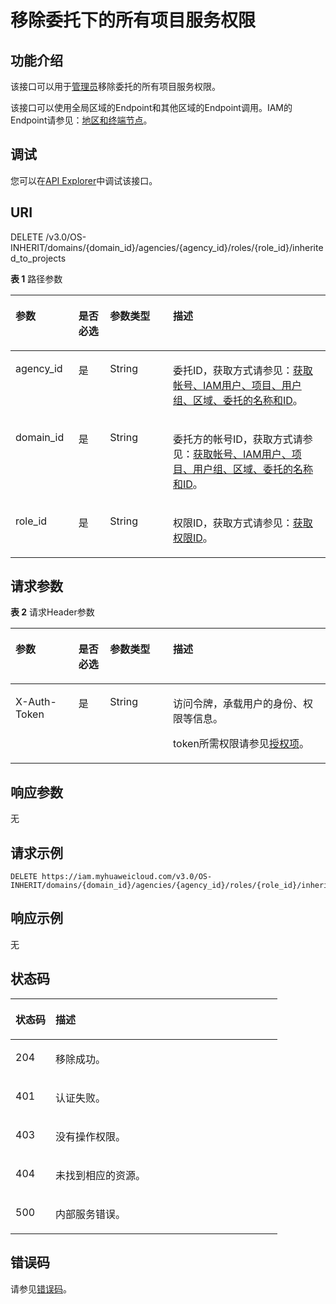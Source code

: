 # 移除委托下的所有项目服务权限<a name="iam_12_0017"></a>

## 功能介绍<a name="section12927533178"></a>

该接口可以用于<u>[管理员](https://support.huaweicloud.com/usermanual-iam/iam_01_0001.html)</u><u></u>移除委托的所有项目服务权限。

该接口可以使用全局区域的Endpoint和其他区域的Endpoint调用。IAM的Endpoint请参见：[地区和终端节点](https://developer.huaweicloud.com/endpoint?IAM)。

## 调试<a name="section614919013810"></a>

您可以在[API Explorer](https://apiexplorer.developer.huaweicloud.com/apiexplorer/doc?product=IAM&api=RemoveAllProjectsPermissionFromAgency)中调试该接口。

## URI<a name="section195105319173"></a>

DELETE /v3.0/OS-INHERIT/domains/\{domain\_id\}/agencies/\{agency\_id\}/roles/\{role\_id\}/inherited\_to\_projects

**表 1**  路径参数

<a name="table3968539173"></a>
<table><thead align="left"><tr id="row72071653121718"><th class="cellrowborder" valign="top" width="20%" id="mcps1.2.5.1.1"><p id="p1920705351716"><a name="p1920705351716"></a><a name="p1920705351716"></a>参数</p>
</th>
<th class="cellrowborder" valign="top" width="10%" id="mcps1.2.5.1.2"><p id="p13207135331710"><a name="p13207135331710"></a><a name="p13207135331710"></a>是否必选</p>
</th>
<th class="cellrowborder" valign="top" width="20%" id="mcps1.2.5.1.3"><p id="p1320845310178"><a name="p1320845310178"></a><a name="p1320845310178"></a>参数类型</p>
</th>
<th class="cellrowborder" valign="top" width="50%" id="mcps1.2.5.1.4"><p id="p122085537179"><a name="p122085537179"></a><a name="p122085537179"></a>描述</p>
</th>
</tr>
</thead>
<tbody><tr id="row92081653201715"><td class="cellrowborder" valign="top" width="20%" headers="mcps1.2.5.1.1 "><p id="p22086537173"><a name="p22086537173"></a><a name="p22086537173"></a>agency_id</p>
</td>
<td class="cellrowborder" valign="top" width="10%" headers="mcps1.2.5.1.2 "><p id="p72081953171713"><a name="p72081953171713"></a><a name="p72081953171713"></a>是</p>
</td>
<td class="cellrowborder" valign="top" width="20%" headers="mcps1.2.5.1.3 "><p id="p17208105341712"><a name="p17208105341712"></a><a name="p17208105341712"></a>String</p>
</td>
<td class="cellrowborder" valign="top" width="50%" headers="mcps1.2.5.1.4 "><p id="zh-cn_topic_0222594444_p1930175074413"><a name="zh-cn_topic_0222594444_p1930175074413"></a><a name="zh-cn_topic_0222594444_p1930175074413"></a>委托ID，获取方式请参见：<a href="获取帐号-IAM用户-项目-用户组-区域-委托的名称和ID.md">获取帐号、IAM用户、项目、用户组、区域、委托的名称和ID</a>。</p>
</td>
</tr>
<tr id="row1020885310173"><td class="cellrowborder" valign="top" width="20%" headers="mcps1.2.5.1.1 "><p id="p13208105391719"><a name="p13208105391719"></a><a name="p13208105391719"></a>domain_id</p>
</td>
<td class="cellrowborder" valign="top" width="10%" headers="mcps1.2.5.1.2 "><p id="p920865331717"><a name="p920865331717"></a><a name="p920865331717"></a>是</p>
</td>
<td class="cellrowborder" valign="top" width="20%" headers="mcps1.2.5.1.3 "><p id="p12081753191712"><a name="p12081753191712"></a><a name="p12081753191712"></a>String</p>
</td>
<td class="cellrowborder" valign="top" width="50%" headers="mcps1.2.5.1.4 "><p id="p75255121575"><a name="p75255121575"></a><a name="p75255121575"></a>委托方的帐号ID，获取方式请参见：<a href="获取帐号-IAM用户-项目-用户组-区域-委托的名称和ID.md">获取帐号、IAM用户、项目、用户组、区域、委托的名称和ID</a>。</p>
</td>
</tr>
<tr id="row14208115381715"><td class="cellrowborder" valign="top" width="20%" headers="mcps1.2.5.1.1 "><p id="p20208135301710"><a name="p20208135301710"></a><a name="p20208135301710"></a>role_id</p>
</td>
<td class="cellrowborder" valign="top" width="10%" headers="mcps1.2.5.1.2 "><p id="p112082530171"><a name="p112082530171"></a><a name="p112082530171"></a>是</p>
</td>
<td class="cellrowborder" valign="top" width="20%" headers="mcps1.2.5.1.3 "><p id="p1020865301716"><a name="p1020865301716"></a><a name="p1020865301716"></a>String</p>
</td>
<td class="cellrowborder" valign="top" width="50%" headers="mcps1.2.5.1.4 "><p id="zh-cn_topic_0222594444_p1644155017445"><a name="zh-cn_topic_0222594444_p1644155017445"></a><a name="zh-cn_topic_0222594444_p1644155017445"></a>权限ID，获取方式请参见：<a href="查询权限列表.md">获取权限ID</a>。</p>
</td>
</tr>
</tbody>
</table>

## 请求参数<a name="section4114125312177"></a>

**表 2**  请求Header参数

<a name="table13115653121710"></a>
<table><thead align="left"><tr id="row17208145361713"><th class="cellrowborder" valign="top" width="20%" id="mcps1.2.5.1.1"><p id="p52081053161720"><a name="p52081053161720"></a><a name="p52081053161720"></a>参数</p>
</th>
<th class="cellrowborder" valign="top" width="10%" id="mcps1.2.5.1.2"><p id="p1920817539173"><a name="p1920817539173"></a><a name="p1920817539173"></a>是否必选</p>
</th>
<th class="cellrowborder" valign="top" width="20%" id="mcps1.2.5.1.3"><p id="p7208115371719"><a name="p7208115371719"></a><a name="p7208115371719"></a>参数类型</p>
</th>
<th class="cellrowborder" valign="top" width="50%" id="mcps1.2.5.1.4"><p id="p1208353111714"><a name="p1208353111714"></a><a name="p1208353111714"></a>描述</p>
</th>
</tr>
</thead>
<tbody><tr id="row17208135381715"><td class="cellrowborder" valign="top" width="20%" headers="mcps1.2.5.1.1 "><p id="p020817535174"><a name="p020817535174"></a><a name="p020817535174"></a>X-Auth-Token</p>
</td>
<td class="cellrowborder" valign="top" width="10%" headers="mcps1.2.5.1.2 "><p id="p32081453151714"><a name="p32081453151714"></a><a name="p32081453151714"></a>是</p>
</td>
<td class="cellrowborder" valign="top" width="20%" headers="mcps1.2.5.1.3 "><p id="p172081253151714"><a name="p172081253151714"></a><a name="p172081253151714"></a>String</p>
</td>
<td class="cellrowborder" valign="top" width="50%" headers="mcps1.2.5.1.4 "><p id="p12382645118"><a name="p12382645118"></a><a name="p12382645118"></a>访问令牌，承载用户的身份、权限等信息。</p>
<p id="p1223826105119"><a name="p1223826105119"></a><a name="p1223826105119"></a>token所需权限请参见<a href="授权项.md">授权项</a>。</p>
</td>
</tr>
</tbody>
</table>

## 响应参数<a name="section16126195316174"></a>

无

## 请求示例<a name="section2127175310172"></a>

```
DELETE https://iam.myhuaweicloud.com/v3.0/OS-INHERIT/domains/{domain_id}/agencies/{agency_id}/roles/{role_id}/inherited_to_projects
```

## 响应示例<a name="section313095301715"></a>

无

## 状态码<a name="section19131853131710"></a>

<a name="table17131175310173"></a>
<table><thead align="left"><tr id="row112080533177"><th class="cellrowborder" valign="top" width="15%" id="mcps1.1.3.1.1"><p id="p82086536172"><a name="p82086536172"></a><a name="p82086536172"></a>状态码</p>
</th>
<th class="cellrowborder" valign="top" width="85%" id="mcps1.1.3.1.2"><p id="p2020875311171"><a name="p2020875311171"></a><a name="p2020875311171"></a>描述</p>
</th>
</tr>
</thead>
<tbody><tr id="row12081753131715"><td class="cellrowborder" valign="top" width="15%" headers="mcps1.1.3.1.1 "><p id="p16208853101713"><a name="p16208853101713"></a><a name="p16208853101713"></a>204</p>
</td>
<td class="cellrowborder" valign="top" width="85%" headers="mcps1.1.3.1.2 "><p id="p62081153101714"><a name="p62081153101714"></a><a name="p62081153101714"></a>移除成功。</p>
</td>
</tr>
<tr id="row12081053161717"><td class="cellrowborder" valign="top" width="15%" headers="mcps1.1.3.1.1 "><p id="p5208205313172"><a name="p5208205313172"></a><a name="p5208205313172"></a>401</p>
</td>
<td class="cellrowborder" valign="top" width="85%" headers="mcps1.1.3.1.2 "><p id="p9208853101711"><a name="p9208853101711"></a><a name="p9208853101711"></a>认证失败。</p>
</td>
</tr>
<tr id="row132081553131710"><td class="cellrowborder" valign="top" width="15%" headers="mcps1.1.3.1.1 "><p id="p820805319175"><a name="p820805319175"></a><a name="p820805319175"></a>403</p>
</td>
<td class="cellrowborder" valign="top" width="85%" headers="mcps1.1.3.1.2 "><p id="p1420865315177"><a name="p1420865315177"></a><a name="p1420865315177"></a>没有操作权限。</p>
</td>
</tr>
<tr id="row2208175331713"><td class="cellrowborder" valign="top" width="15%" headers="mcps1.1.3.1.1 "><p id="p11208175311172"><a name="p11208175311172"></a><a name="p11208175311172"></a>404</p>
</td>
<td class="cellrowborder" valign="top" width="85%" headers="mcps1.1.3.1.2 "><p id="p19208195312179"><a name="p19208195312179"></a><a name="p19208195312179"></a>未找到相应的资源。</p>
</td>
</tr>
<tr id="row1520820538177"><td class="cellrowborder" valign="top" width="15%" headers="mcps1.1.3.1.1 "><p id="p17208105314179"><a name="p17208105314179"></a><a name="p17208105314179"></a>500</p>
</td>
<td class="cellrowborder" valign="top" width="85%" headers="mcps1.1.3.1.2 "><p id="p8208115351710"><a name="p8208115351710"></a><a name="p8208115351710"></a>内部服务错误。</p>
</td>
</tr>
</tbody>
</table>

## 错误码<a name="section191441053181715"></a>

请参见[错误码](错误码.md)。

